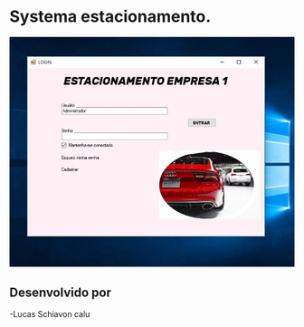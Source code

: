 # Systema estacionamento.



<p align="center">
    <img src="https://github.com/lucascalu/Estacionamento/blob/master/0.jpg" width="800"/>
</p>

## Desenvolvido por
-Lucas Schiavon calu          
